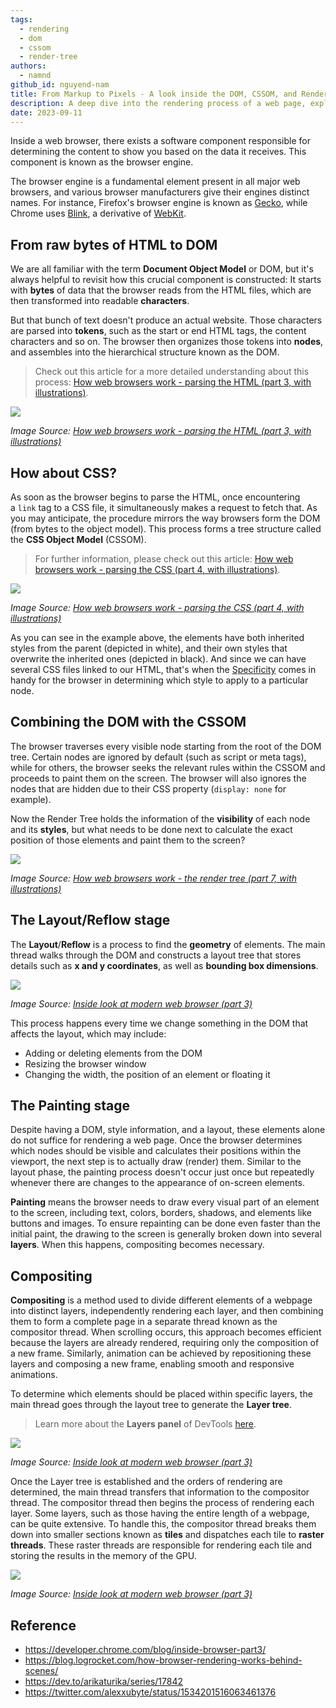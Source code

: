 ```yaml
---
tags:
  - rendering
  - dom
  - cssom
  - render-tree
authors:
  - namnd
github_id: nguyend-nam
title: From Markup to Pixels - A look inside the DOM, CSSOM, and Render Tree
description: A deep dive into the rendering process of a web page, exploring the Document Object Model (DOM), CSS Object Model (CSSOM), and the Render Tree.
date: 2023-09-11
---
```


Inside a web browser, there exists a software component responsible for determining the content to show you based on the data it receives. This component is known as the browser engine.

The browser engine is a fundamental element present in all major web browsers, and various browser manufacturers give their engines distinct names. For instance, Firefox's browser engine is known as [Gecko](<https://en.wikipedia.org/wiki/Gecko_(software)>), while Chrome uses [Blink](<https://en.wikipedia.org/wiki/Blink_(browser_engine)>), a derivative of [WebKit](https://en.wikipedia.org/wiki/WebKit).

## From raw bytes of HTML to DOM

We are all familiar with the term **Document Object Model** or DOM, but it's always helpful to revisit how this crucial component is constructed: It starts with **bytes** of data that the browser reads from the HTML files, which are then transformed into readable **characters**.

But that bunch of text doesn't produce an actual website. Those characters are parsed into **tokens**, such as the start or end HTML tags, the content characters and so on. The browser then organizes those tokens into **nodes**, and assembles into the hierarchical structure known as the DOM.

> Check out this article for a more detailed understanding about this process: [How web browsers work - parsing the HTML (part 3, with illustrations)](https://dev.to/arikaturika/how-web-browsers-work-parsing-the-html-part-3-with-illustrations-45fi).

![](assets/from-markup-to-pixels---a-look-inside-the-dom,-cssom,-and-render-tree_html-parser.webp)

_Image Source: [How web browsers work - parsing the HTML (part 3, with illustrations)](https://dev.to/arikaturika/how-web-browsers-work-parsing-the-html-part-3-with-illustrations-45fi)_

## How about CSS?

As soon as the browser begins to parse the HTML, once encountering a `link` tag to a CSS file, it simultaneously makes a request to fetch that. As you may anticipate, the procedure mirrors the way browsers form the DOM (from bytes to the object model). This process forms a tree structure called the **CSS Object Model** (CSSOM).

> For further information, please check out this article: [How web browsers work - parsing the CSS (part 4, with illustrations)](https://dev.to/arikaturika/how-web-browsers-work-parsing-the-css-part-4-with-illustrations-4c).

![](assets/from-markup-to-pixels---a-look-inside-the-dom,-cssom,-and-render-tree_cssom.webp)

_Image Source: [How web browsers work - parsing the CSS (part 4, with illustrations)](https://dev.to/arikaturika/how-web-browsers-work-parsing-the-css-part-4-with-illustrations-4c)_

As you can see in the example above, the elements have both inherited styles from the parent (depicted in white), and their own styles that overwrite the inherited ones (depicted in black). And since we can have several CSS files linked to our HTML, that's when the [Specificity](https://developer.mozilla.org/en-US/docs/Web/CSS/Specificity) comes in handy for the browser in determining which style to apply to a particular node.

## Combining the DOM with the CSSOM

The browser traverses every visible node starting from the root of the DOM tree. Certain nodes are ignored by default (such as script or meta tags), while for others, the browser seeks the relevant rules within the CSSOM and proceeds to paint them on the screen. The browser will also ignores the nodes that are hidden due to their CSS property (`display: none` for example).

Now the Render Tree holds the information of the **visibility** of each node and its **styles**, but what needs to be done next to calculate the exact position of those elements and paint them to the screen?

![](assets/from-markup-to-pixels---a-look-inside-the-dom,-cssom,-and-render-tree_render-tree.webp)

_Image Source: [How web browsers work - the render tree (part 7, with illustrations)](https://dev.to/arikaturika/how-web-browsers-work-the-render-tree-part-7-with-illustrations-24h3)_

## The Layout/Reflow stage

The **Layout**/**Reflow** is a process to find the **geometry** of elements. The main thread walks through the DOM and constructs a layout tree that stores details such as **x and y coordinates**, as well as **bounding box dimensions**.

![](assets/from-markup-to-pixels---a-look-inside-the-dom,-cssom,-and-render-tree_layout-tree.webp)

_Image Source: [Inside look at modern web browser (part 3)](https://developer.chrome.com/blog/inside-browser-part3/)_

This process happens every time we change something in the DOM that affects the layout, which may include:

- Adding or deleting elements from the DOM
- Resizing the browser window
- Changing the width, the position of an element or floating it

## The Painting stage

Despite having a DOM, style information, and a layout, these elements alone do not suffice for rendering a web page. Once the browser determines which nodes should be visible and calculates their positions within the viewport, the next step is to actually draw (render) them. Similar to the layout phase, the painting process doesn't occur just once but repeatedly whenever there are changes to the appearance of on-screen elements.

**Painting** means the browser needs to draw every visual part of an element to the screen, including text, colors, borders, shadows, and elements like buttons and images. To ensure repainting can be done even faster than the initial paint, the drawing to the screen is generally broken down into several **layers**. When this happens, compositing becomes necessary.

## Compositing

**Compositing** is a method used to divide different elements of a webpage into distinct layers, independently rendering each layer, and then combining them to form a complete page in a separate thread known as the compositor thread. When scrolling occurs, this approach becomes efficient because the layers are already rendered, requiring only the composition of a new frame. Similarly, animation can be achieved by repositioning these layers and composing a new frame, enabling smooth and responsive animations.

To determine which elements should be placed within specific layers, the main thread goes through the layout tree to generate the **Layer tree**.

> Learn more about the **Layers panel** of DevTools [here](https://blog.logrocket.com/eliminate-content-repaints-with-the-new-layers-panel-in-chrome-e2c306d4d752/).

![](assets/from-markup-to-pixels---a-look-inside-the-dom,-cssom,-and-render-tree_layer-tree.webp)

_Image Source: [Inside look at modern web browser (part 3)](https://developer.chrome.com/blog/inside-browser-part3/)_

Once the Layer tree is established and the orders of rendering are determined, the main thread transfers that information to the compositor thread. The compositor thread then begins the process of rendering each layer. Some layers, such as those having the entire length of a webpage, can be quite extensive. To handle this, the compositor thread breaks them down into smaller sections known as **tiles** and dispatches each tile to **raster threads**. These raster threads are responsible for rendering each tile and storing the results in the memory of the GPU.

![](assets/from-markup-to-pixels---a-look-inside-the-dom,-cssom,-and-render-tree_compositing.webp)

_Image Source: [Inside look at modern web browser (part 3)](https://developer.chrome.com/blog/inside-browser-part3/)_

## Reference

- https://developer.chrome.com/blog/inside-browser-part3/
- https://blog.logrocket.com/how-browser-rendering-works-behind-scenes/
- https://dev.to/arikaturika/series/17842
- https://twitter.com/alexxubyte/status/1534201516063461376
